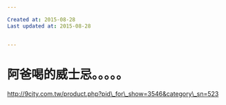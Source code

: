 ```yaml
---

Created at: 2015-08-28
Last updated at: 2015-08-28


---
```


# 阿爸喝的威士忌。。。。。


http://9city.com.tw/product.php?pid\_for\_show=3546&category\_sn=523


